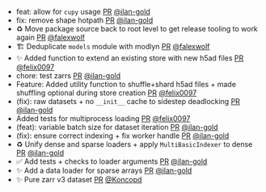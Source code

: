 - feat: allow for `cupy` usage [PR](https://github.com/laminlabs/arrayloaders/pull/23) [@ilan-gold](https://github.com/ilan-gold)
- fix: remove shape hotpath [PR](https://github.com/laminlabs/arrayloaders/pull/22) [@ilan-gold](https://github.com/ilan-gold)
- ♻️ Move package source back to root level to get release tooling to work again [PR](https://github.com/laminlabs/arrayloaders/pull/21) [@falexwolf](https://github.com/falexwolf)
- 🏗️ Deduplicate `models` module with modlyn [PR](https://github.com/laminlabs/arrayloaders/pull/20) [@falexwolf](https://github.com/falexwolf)
- ✨ Added function to extend an existing store with new h5ad files [PR](https://github.com/laminlabs/arrayloaders/pull/19) [@felix0097](https://github.com/felix0097)
- chore: test zarrs [PR](https://github.com/laminlabs/arrayloaders/pull/18) [@ilan-gold](https://github.com/ilan-gold)
- Feature: Added utility function to shuffle+shard h5ad files + made shuffling optional during store creation [PR](https://github.com/laminlabs/arrayloaders/pull/11) [@felix0097](https://github.com/felix0097)
- (fix): raw datasets + no `__init__` cache to sidestep deadlocking [PR](https://github.com/laminlabs/arrayloaders/pull/17) [@ilan-gold](https://github.com/ilan-gold)
- Added tests for multiprocess loading [PR](https://github.com/laminlabs/arrayloaders/pull/14) [@felix0097](https://github.com/felix0097)
- (feat): variable batch size for dataset iteration [PR](https://github.com/laminlabs/arrayloaders/pull/15) [@ilan-gold](https://github.com/ilan-gold)
- (fix): ensure correct indexing + fix worker handle [PR](https://github.com/laminlabs/arrayloaders/pull/13) [@ilan-gold](https://github.com/ilan-gold)
- ♻️ Unify dense and sparse loaders + apply `MultiBasicIndexer` to dense [PR](https://github.com/laminlabs/arrayloaders/pull/12) [@ilan-gold](https://github.com/ilan-gold)
- ✅ Add tests + checks to loader arguments [PR](https://github.com/laminlabs/arrayloaders/pull/10) [@ilan-gold](https://github.com/ilan-gold)
- ✨ Add a data loader for sparse arrays [PR](https://github.com/laminlabs/arrayloaders/pull/6) [@ilan-gold](https://github.com/ilan-gold)
- ✨ Pure zarr v3 dataset [PR](https://github.com/laminlabs/modlyn/pull/7) [@Koncopd](https://github.com/Koncopd)
